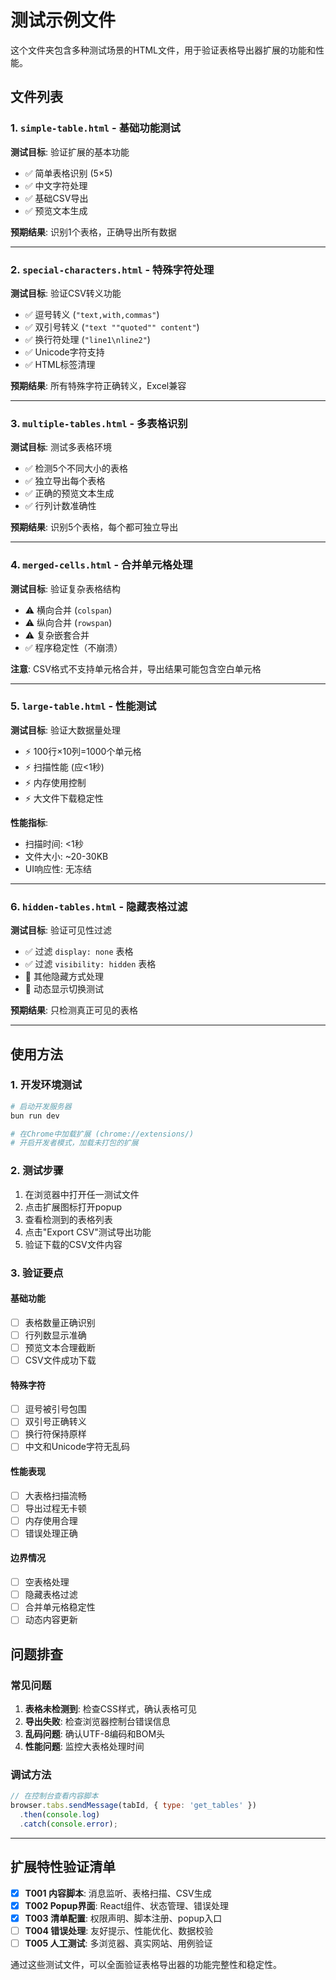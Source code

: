 # 测试示例文件

这个文件夹包含多种测试场景的HTML文件，用于验证表格导出器扩展的功能和性能。

## 文件列表

### 1. `simple-table.html` - 基础功能测试
**测试目标**: 验证扩展的基本功能
- ✅ 简单表格识别 (5×5)
- ✅ 中文字符处理
- ✅ 基础CSV导出
- ✅ 预览文本生成

**预期结果**: 识别1个表格，正确导出所有数据

---

### 2. `special-characters.html` - 特殊字符处理
**测试目标**: 验证CSV转义功能
- ✅ 逗号转义 (`"text,with,commas"`)
- ✅ 双引号转义 (`"text ""quoted"" content"`)
- ✅ 换行符处理 (`"line1\nline2"`)
- ✅ Unicode字符支持
- ✅ HTML标签清理

**预期结果**: 所有特殊字符正确转义，Excel兼容

---

### 3. `multiple-tables.html` - 多表格识别
**测试目标**: 测试多表格环境
- ✅ 检测5个不同大小的表格
- ✅ 独立导出每个表格
- ✅ 正确的预览文本生成
- ✅ 行列计数准确性

**预期结果**: 识别5个表格，每个都可独立导出

---

### 4. `merged-cells.html` - 合并单元格处理
**测试目标**: 验证复杂表格结构
- ⚠️ 横向合并 (`colspan`)
- ⚠️ 纵向合并 (`rowspan`)
- ⚠️ 复杂嵌套合并
- ✅ 程序稳定性（不崩溃）

**注意**: CSV格式不支持单元格合并，导出结果可能包含空白单元格

---

### 5. `large-table.html` - 性能测试
**测试目标**: 验证大数据量处理
- ⚡ 100行×10列=1000个单元格
- ⚡ 扫描性能 (应<1秒)
- ⚡ 内存使用控制
- ⚡ 大文件下载稳定性

**性能指标**:
- 扫描时间: <1秒
- 文件大小: ~20-30KB
- UI响应性: 无冻结

---

### 6. `hidden-tables.html` - 隐藏表格过滤
**测试目标**: 验证可见性过滤
- ✅ 过滤 `display: none` 表格
- ✅ 过滤 `visibility: hidden` 表格
- 🤔 其他隐藏方式处理
- 🔄 动态显示切换测试

**预期结果**: 只检测真正可见的表格

---

## 使用方法

### 1. 开发环境测试
```bash
# 启动开发服务器
bun run dev

# 在Chrome中加载扩展 (chrome://extensions/)
# 开启开发者模式，加载未打包的扩展
```

### 2. 测试步骤
1. 在浏览器中打开任一测试文件
2. 点击扩展图标打开popup
3. 查看检测到的表格列表
4. 点击"Export CSV"测试导出功能
5. 验证下载的CSV文件内容

### 3. 验证要点

#### 基础功能
- [ ] 表格数量正确识别
- [ ] 行列数显示准确
- [ ] 预览文本合理截断
- [ ] CSV文件成功下载

#### 特殊字符
- [ ] 逗号被引号包围
- [ ] 双引号正确转义
- [ ] 换行符保持原样
- [ ] 中文和Unicode字符无乱码

#### 性能表现
- [ ] 大表格扫描流畅
- [ ] 导出过程无卡顿
- [ ] 内存使用合理
- [ ] 错误处理正确

#### 边界情况
- [ ] 空表格处理
- [ ] 隐藏表格过滤
- [ ] 合并单元格稳定性
- [ ] 动态内容更新

## 问题排查

### 常见问题
1. **表格未检测到**: 检查CSS样式，确认表格可见
2. **导出失败**: 检查浏览器控制台错误信息
3. **乱码问题**: 确认UTF-8编码和BOM头
4. **性能问题**: 监控大表格处理时间

### 调试方法
```javascript
// 在控制台查看内容脚本
browser.tabs.sendMessage(tabId, { type: 'get_tables' })
  .then(console.log)
  .catch(console.error);
```

---

## 扩展特性验证清单

- [x] **T001 内容脚本**: 消息监听、表格扫描、CSV生成
- [x] **T002 Popup界面**: React组件、状态管理、错误处理  
- [x] **T003 清单配置**: 权限声明、脚本注册、popup入口
- [ ] **T004 错误处理**: 友好提示、性能优化、数据校验
- [ ] **T005 人工测试**: 多浏览器、真实网站、用例验证

通过这些测试文件，可以全面验证表格导出器的功能完整性和稳定性。